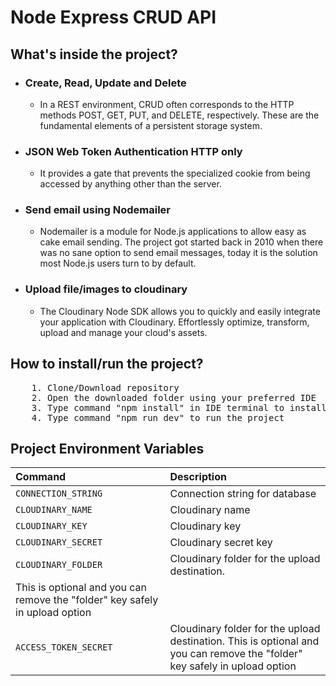 <h1> Node Express CRUD API </h1>

<h2>What's inside the project?</h2>

<ul>
    <li><h3>Create, Read, Update and Delete</h3></li>
        <ul>
            <li>In a REST environment, CRUD often corresponds to the HTTP methods POST, GET, PUT, and DELETE, respectively. These are the fundamental elements of a persistent storage system.</li>
        </ul>
    <li><h3>JSON Web Token Authentication HTTP only</h3></li>
        <ul>
            <li>It provides a gate that prevents the specialized cookie from being accessed by anything other than the server.
            </li>
        </ul>
    <li><h3>Send email using Nodemailer</h3></li>
        <ul>
            <li>Nodemailer is a module for Node.js applications to allow easy as cake email sending. The project got started back in 2010 when there was no sane option to send email messages, today it is the solution most Node.js users turn to by default.</li>
        </ul>
    <li><h3>Upload file/images to cloudinary</h3></li>
        <ul>
            <li>The Cloudinary Node SDK allows you to quickly and easily integrate your application with Cloudinary. Effortlessly optimize, transform, upload and manage your cloud's assets.</li>
        </ul>
</ul>

<h2>How to install/run the project? </h2>

<pre>
    1. Clone/Download repository
    2. Open the downloaded folder using your preferred IDE 
    3. Type command "npm install" in IDE terminal to install the dependencies
    4. Type command "npm run dev" to run the project
</pre>

<h2>Project Environment Variables</h2>

| Command | Description |
| :--- | :--- |
| `CONNECTION_STRING` | Connection string for database |
| `CLOUDINARY_NAME` | Cloudinary name |
| `CLOUDINARY_KEY` | Cloudinary key |
| `CLOUDINARY_SECRET` | Cloudinary secret key |
| `CLOUDINARY_FOLDER` | Cloudinary folder for the upload destination.
    This is optional and you can remove the "folder" key safely in upload option |
| `ACCESS_TOKEN_SECRET` | Cloudinary folder for the upload destination. This is optional and you can remove the "folder" key safely in upload option |



     

<pre></pre>

     

<pre></pre>

    

<pre></pre>

     

<pre></pre>

     
